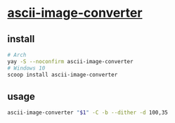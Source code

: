 # [ascii-image-converter](https://github.com/TheZoraiz/ascii-image-converter)

## install

```sh
# Arch
yay -S --noconfirm ascii-image-converter
# Windows 10
scoop install ascii-image-converter
```

## usage

```sh
ascii-image-converter "$1" -C -b --dither -d 100,35
```
